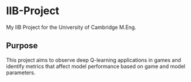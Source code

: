 # IIB-Project
My IIB Project for the University of Cambridge M.Eng.

## Purpose
This project aims to observe deep Q-learning applications in games and identify metrics that affect model performance based on game and model parameters.
